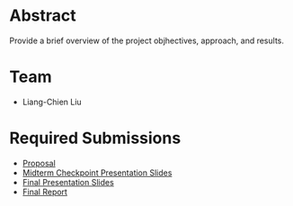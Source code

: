 # Abstract

Provide a brief overview of the project objhectives, approach, and results.

# Team

* Liang-Chien Liu

# Required Submissions

* [Proposal](proposal)
* [Midterm Checkpoint Presentation Slides](http://)
* [Final Presentation Slides](http://)
* [Final Report](report)

